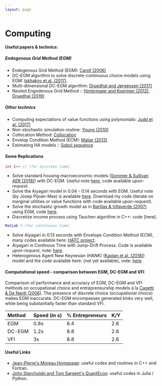 ```yaml
---
layout: page
---
```



# Computing

#### Useful papers & technics:
##### Endogenous Grid Method (EGM)
 - Endogenous Grid Method (EGM): [Caroll (2006)](http://pages.stern.nyu.edu/~dbackus/Computation/Carroll%20endog%20grid%20EL%2006.pdf)
 - DC-EGM algorithm to solve discrete-continuous choice models using EGM: [Iskhakov et al. (2017)](https://onlinelibrary.wiley.com/doi/abs/10.3982/QE643).
 - Multi-dimensional DC-EGM algorithm: [Druedhal and Jørgensen (2017)](https://www.sciencedirect.com/science/article/pii/S0165188916301920)
 - Nested Engodenous Grid Method :: [Hintermaier and Koeniger (2012)](https://hal.archives-ouvertes.fr/hal-00732758/document), [Druedhal (2019)](http://web.econ.ku.dk/druedahl/papers/2019_NEGM.pdf)
 
##### Other technics
 
* Computing expectations of value functions using polynomials: [Judd et al. (2017)](https://onlinelibrary.wiley.com/doi/abs/10.3982/QE329) 
* Non-stochastic simulation routine: [Young (2010)](http://people.virginia.edu/~ey2d/young_2010.pdf)
* Collocation Method: [Collocation](https://en.wikipedia.org/wiki/Collocation_method)
* Envelop Condition Method (ECM): [Maliar (2013)](https://stanford.edu/~maliarl/Files/EL2013.pdf)
* Estimating HA models :: [Sobol sequence](https://en.wikipedia.org/wiki/Sobol_sequence) 

#### Some Replications

```c++
int C++ // (for discrete time)
```
* Solve standard housing macroeconomic models ([Sommer & Sullivan AER (2018)](https://www.aeaweb.org/articles?id=10.1257/aer.20141751)) with DC-EGM. Useful note <a href="http://agaillard.eu/projects/HOUSING_notes/numerical_solution_Sommer_Sullivan_AER.pdf" target="_blank">here</a>, code available *upon-request*.
* Solve the Aiyagari model in 0.04 – 0.14 seconds with EGM. Useful note (by Josep Pijoan-Mas) is available <a href="https://www.cemfi.es/~pijoan/Teaching_files/Notes%20on%20endogenous%20grid%20method.pdf" target="_blank">here</a>. Download my code (iterate on marginal utilities or value functions with code available *upon-request*).
* Solve the stochastic growth model as in [Barillas & Villaverde (2007)](https://econpapers.repec.org/article/eeedyncon/v_3a31_3ay_3a2007_3ai_3a8_3ap_3a2698-2712.htm) using EGM, code [here](https://github.com/AGaillardTSE/stochastic-growth-model).
* Discretize income process using Tauchen algorithm in C++: code [here].

```matlab
MatLab % (for continuous time)
```
* Solve Aiyagari in 0.13 seconds with Envelope Condition Method (ECM), many codes available here: [HATC project](http://www.princeton.edu/%7Emoll/HACTproject.htm).
* Aiyagari in Continous Time with Jump-Drift Process. Code is available *upon-request*, note: <a href="http://agaillard.eu/resources/aiyagari2.pdf" target="_blank">here</a>.
* Heterogenous Agent New Keynesian (HANK) ([Kaplan et al. (2018)](https://www.princeton.edu/~moll/HANK.pdf)) model and the code available here: (not yet available), note: <a href="http://agaillard.eu/resources/HANK.pdf" target="_blank">here</a>.

 
#### Computational speed - comparison between EGM, DC-EGM and VFI
Comparison of performance and accuracy of EGM, DC-EGM and VFI methods on occupational choice and entrepreneurship models à la [Cagetti & De Nardi (2006)](http://users.nber.org/~denardim/research/caciocristina.pdf). The presence of discrete choice (occupational choice) makes EGM inaccurate. DC-EGM encompasses generated kinks very well, while being substantially faster than standard VFI.

| Method        | Speed (in s)         | % Entrepreneurs | K/Y |
|:-------------|:------------------|:------|:------|
| EGM           | 0.8s | 8.4  | 2.6 |
| DC-EGM | 1.2s   | 8.8  | 2.6 |
| VFI           | 3s      | 8.8   | 2.6 |




#### Useful Links 
* [Jean-Pierre's Moreau Homepage](http://jean-pierre.moreau.pagesperso-orange.fr/links.html): useful codes and routines in C++ and Fortran.
* [John Starchulski and Tom Sargent's QuantEcon](http://quant-econ.net): useful codes in Julia / Python.




